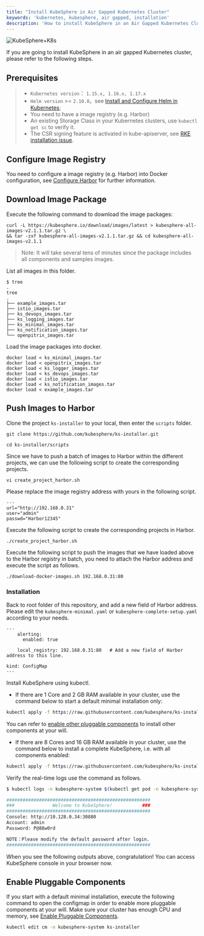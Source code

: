 ```yaml
---
title: "Install KubeSphere in Air Gapped Kubernetes Cluster"
keywords: 'kubernetes, kubesphere, air gapped, installation'
description: 'How to install KubeSphere in an Air Gapped Kubernetes Cluster'
---
```


![KubeSphere+K8s](https://pek3b.qingstor.com/kubesphere-docs/png/20191123144507.png)

If you are going to install KubeSphere in an air gapped Kubernetes cluster, please refer to the following steps.

## Prerequisites

> - `Kubernetes version`： `1.15.x, 1.16.x, 1.17.x`
> - `Helm version` >= `2.10.0`，see [Install and Configure Helm in Kubernetes](https://devopscube.com/install-configure-helm-kubernetes/);
> - You need to have a image registry (e.g. Harbor)
> - An existing Storage Class in your Kubernetes clusters, use `kubectl get sc` to verify it.
> - The CSR signing feature is activated in kube-apiserver, see [RKE installation issue](https://github.com/kubesphere/kubesphere/issues/1925#issuecomment-591698309).

## Configure Image Registry

You need to configure a image registry (e.g. Harbor) into Docker configuration, see [Configure Harbor](../integrate-harbor) for further information.

## Download Image Package

Execute the following command to download the image packages:

```
curl -L https://kubesphere.io/download/images/latest > kubesphere-all-images-v2.1.1.tar.gz \
&& tar -zxf kubesphere-all-images-v2.1.1.tar.gz && cd kubesphere-all-images-v2.1.1
```

> Note: It will take several tens of minutes since the package includes all components and samples images.

List all images in this folder.

```
$ tree
.
tree
.
├── example_images.tar
├── istio_images.tar
├── ks_devops_images.tar
├── ks_logging_images.tar
├── ks_minimal_images.tar
├── ks_notification_images.tar
└── openpitrix_images.tar
```

Load the image packages into docker.


```
docker load < ks_minimal_images.tar
docker load < openpitrix_images.tar
docker load < ks_logger_images.tar
docker load < ks_devops_images.tar
docker load < istio_images.tar
docker load < ks_notification_images.tar
docker load < example_images.tar
```

## Push Images to Harbor

Clone the project `ks-installer` to your local, then enter the `scripts` folder.

```
git clone https://github.com/kubesphere/ks-installer.git

cd ks-installer/scripts
```

Since we have to push a batch of images to Harbor within the different projects, we can use the following script to create the corresponding projects.

```
vi create_project_harbor.sh
```

Please replace the image registry address with yours in the following script.

```
···
url="http://192.168.0.31"
user="admin"
passwd="Harbor12345"
```

Execute the following script to create the corresponding projects in Harbor.

```
./create_project_harbor.sh
```

Execute the following script to push the images that we have loaded above to the Harbor registry in batch, you need to attach the Harbor address and execute the script as follows.

```
./download-docker-images.sh 192.168.0.31:80
```

### Installation

Back to root folder of this repository, and add a new field of Harbor address. Please edit the `kubesphere-minimal.yaml` or `kubesphere-complete-setup.yaml` according to your needs.

```
···
    alerting:
      enabled: true

    local_registry: 192.168.0.31:80   # Add a new field of Harbor address to this line.

kind: ConfigMap
···
```

Install KubeSphere using kubectl.

- If there are 1 Core and 2 GB RAM available in your cluster, use the command below to start a default minimal installation only:

```bash
kubectl apply -f https://raw.githubusercontent.com/kubesphere/ks-installer/master/kubesphere-minimal.yaml
```

You can refer to [enable other pluggable components](../install-on-k8s-airgapped/#enable-pluggable-components) to install other components at your will.

- If there are 8 Cores and 16 GB RAM available in your cluster, use the command below to install a complete KubeSphere, i.e. with all components enabled:

```bash
kubectl apply -f https://raw.githubusercontent.com/kubesphere/ks-installer/master/kubesphere-complete-setup.yaml
```

Verify the real-time logs use the command as follows.

```bash
$ kubectl logs -n kubesphere-system $(kubectl get pod -n kubesphere-system -l app=ks-install -o jsonpath='{.items[0].metadata.name}') -f

#####################################################
###              Welcome to KubeSphere!           ###
#####################################################
Console: http://10.128.0.34:30880
Account: admin
Password: P@88w0rd

NOTE：Please modify the default password after login.
#####################################################
```

When you see the following outputs above, congratulation! You can access KubeSphere console in your browser now.

## Enable Pluggable Components

If you start with a default minimal installation, execute the following command to open the configmap in order to enable more pluggable components at your will. Make sure your cluster has enough CPU and memory, see [Enable Pluggable Components](../pluggable-components).

```bash
kubectl edit cm -n kubesphere-system ks-installer
```
